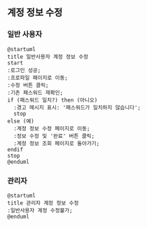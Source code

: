 ## 계정 정보 수정

### 일반 사용자

```plantuml
@startuml
title 일반사용자 계정 정보 수정
start
:로그인 성공;
:프로파일 페이지로 이동;
:수정 버튼 클릭;
:기존 패스워드 재확인;
if (패스워드 일치?) then (아니오)
  :경고 메시지 표시: '패스워드가 일치하지 않습니다';
  stop
else (예)
  :계정 정보 수정 페이지로 이동;
  :정보 수정 및 '완료' 버튼 클릭;
  :계정 정보 조회 페이지로 돌아가기;
endif
stop
@enduml
```

### 관리자

```plantuml
@startuml
title 관리자 계정 정보 수정
:일반사용자 계정 수정불가;
@enduml
```